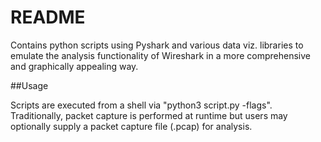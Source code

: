 # README

Contains python scripts using Pyshark and various data viz. libraries to emulate 
the analysis functionality of Wireshark in a more comprehensive and graphically appealing way.

##Usage

Scripts are executed from a shell via "python3 script.py -flags". 
Traditionally, packet capture is performed at runtime but users may optionally supply a 
packet capture file (.pcap) for analysis.

